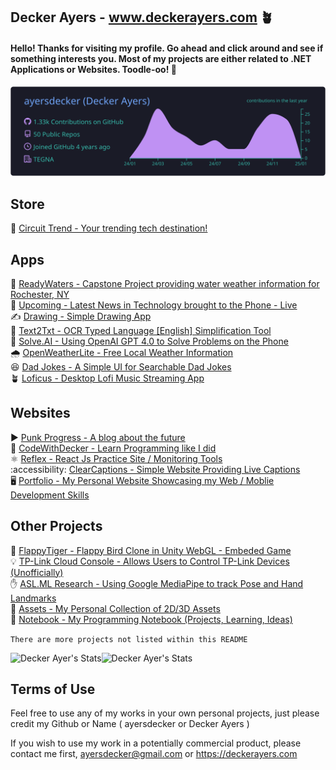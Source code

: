 ## Decker Ayers - <strong>www.deckerayers.com</strong>  🪴

#### Hello! Thanks for visiting my profile. Go ahead and click around and see if something interests you. Most of my projects are either related to .NET Applications or Websites. Toodle-oo! 👋

<img src="https://github.com/ayersdecker/ProfileCard/blob/master/profile-summary-card-output/tokyonight/0-profile-details.svg" alt="Decker Ayer's Stats">

## Store

🏪 [Circuit Trend - Your trending tech destination!](https://circuittrend.store)

##  Apps

🌊  [ReadyWaters - Capstone Project providing water weather information for Rochester, NY](https://github.com/ayersdecker/ReadyWaters-App)<br>
📰  [Upcoming - Latest News in Technology brought to the Phone - Live](https://github.com/ayersdecker/Upcoming-App)<br>
✍️  [Drawing - Simple Drawing App](https://github.com/ayersdecker/Drawing-App)<br>
📖  [Text2Txt - OCR Typed Language [English] Simplification Tool](https://github.com/ayersdecker/Text2Txt-App)<br>
🧠  [Solve.AI - Using OpenAI GPT 4.0 to Solve Problems on the Phone](https://github.com/ayersdecker/Solve.AI-App)<br>
🌧️  [OpenWeatherLite - Free Local Weather Information](https://github.com/ayersdecker/OpenWeatherLite-App)<br>
😆  [Dad Jokes - A Simple UI for Searchable Dad Jokes](https://github.com/ayersdecker/DadJokes-App)<br>
🪴  [Loficus - Desktop Lofi Music Streaming App](https://github.com/ayersdecker/Loficus-App)

## Websites 

▶️ [Punk Progress - A blog about the future](https://github.com/ayersdecker/Punk-Progress)<br>
🎒 [CodeWithDecker - Learn Programming like I did](https://ayersdecker.github.io/Code-Blog/)<br>
⚛️ [Reflex - React Js Practice Site / Monitoring Tools](https://github.com/ayersdecker/Reflex-Site/)<br>
:accessibility:  [ClearCaptions - Simple Website Providing Live Captions](https://github.com/ayersdecker/ClearCaptions-Site)<br>
🖥️ [Portfolio - My Personal Website Showcasing my Web / Moblie Development Skills](https://github.com/ayersdecker/Portfolio-Site)<br>

## Other Projects

🐯 [FlappyTiger - Flappy Bird Clone in Unity WebGL - Embeded Game](https://github.com/ayersdecker/FlappyTiger-Embed)<br>
💡 [TP-Link Cloud Console - Allows Users to Control TP-Link Devices (Unofficially)](https://github.com/ayersdecker/TPLinkControl-Console)<br>
✋ [ASL.ML Research - Using Google MediaPipe to track Pose and Hand Landmarks](https://github.com/ayersdecker/ASLML-Python)<br>
🎨 [Assets - My Personal Collection of 2D/3D Assets](https://github.com/ayersdecker/Assets)<br>
📑 [Notebook - My Programming Notebook (Projects, Learning, Ideas)](https://github.com/ayersdecker/Notebook)<br>

``` There are more projects not listed within this README ```

<img src="https://github.com/ayersdecker/ProfileCard/blob/master/profile-summary-card-output/tokyonight/4-productive-time.svg" alt="Decker Ayer's Stats"><img src="https://github.com/ayersdecker/ProfileCard/blob/master/profile-summary-card-output/tokyonight/3-stats.svg" alt="Decker Ayer's Stats">

## Terms of Use

Feel free to use any of my works in your own personal projects, just please credit my Github or Name ( ayersdecker or Decker Ayers )

If you wish to use my work in a potentially commercial product, please contact me first, ayersdecker@gmail.com or https://deckerayers.com


